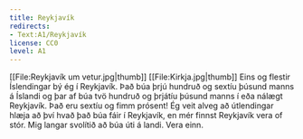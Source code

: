 ```yaml
---
title: Reykjavík
redirects:
- Text:A1/Reykjavík
license: CC0
level: A1
---
```


[[File:Reykjavík um vetur.jpg|thumb]]
[[File:Kirkja.jpg|thumb]]
<Book audio="Reykjavik.mp3">
Eins og flestir Íslendingar bý ég í Reykjavík.
Það búa þrjú hundruð og sextíu þúsund manns á Íslandi og þar af búa tvö hundruð og þrjátíu þúsund manns í eða nálægt Reykjavík.
Það eru sextíu og fimm prósent!
Ég veit alveg að útlendingar hlæja að því hvað það búa fáir í Reykjavík,
en mér finnst Reykjavík vera of stór.
Mig langar svolítið að búa úti á landi.
Vera einn.
</Book>
